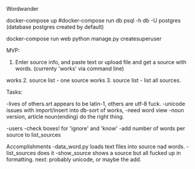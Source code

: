 Wordwander

docker-compose up
#docker-compose run db psql -h db -U postgres
(database postgres created by default)

docker-compose run web python manage.py createsuperuser


MVP:
1. Enter source info, and paste text or upload file and get a source with words.
(currenty 'works' via command line)

works 2. source list - one source
works 3. source list - list all sources.



Tasks:

-lives of others.srt appears to be latin-1, others are utf-8 fuck.
-unicode issues with import/insert into db-sort of works, 
-need word view
-noun version, article noun(ending) do the right thing.

-users
-check boxes! for 'ignore' and 'know'
-add number of words per source to list_sources



Accomplishments
-data_word.py loads text files into source nad words.
-list_sources does it
-show_source shows a source but all fucked up in formatting.
next: probably unicode, or maybe the add.

